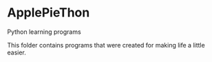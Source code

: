 # ApplePieThon
Python learning programs

This folder contains programs that were created for making life a little easier.
